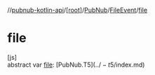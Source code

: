 //[pubnub-kotlin-api](../../../../index.md)/[[root]](../../index.md)/[PubNub](../index.md)/[FileEvent](index.md)/[file](file.md)

# file

[js]\
abstract var [file](file.md): [PubNub.T$5](../-t$5/index.md)

